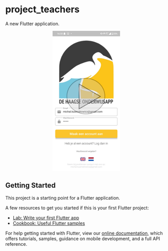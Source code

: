 # project_teachers

A new Flutter application.

<p align="center">
<a href="https://www.youtube.com/watch?v=f5fdTGTj8Cc&feature=youtu.be">
<img width="210" src="screenshots/play_video.jpg">
</a>
</p>

## Getting Started

This project is a starting point for a Flutter application.

A few resources to get you started if this is your first Flutter project:

- [Lab: Write your first Flutter app](https://flutter.dev/docs/get-started/codelab)
- [Cookbook: Useful Flutter samples](https://flutter.dev/docs/cookbook)

For help getting started with Flutter, view our
[online documentation](https://flutter.dev/docs), which offers tutorials,
samples, guidance on mobile development, and a full API reference.

